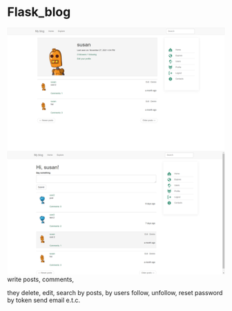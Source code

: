 # Flask_blog
![app](screenshots/profile.png)
![app](screenshots/home.png)
write posts, comments,  

they delete, edit, 
search by posts, by users
follow, unfollow,
reset password by token
send email e.t.c.
